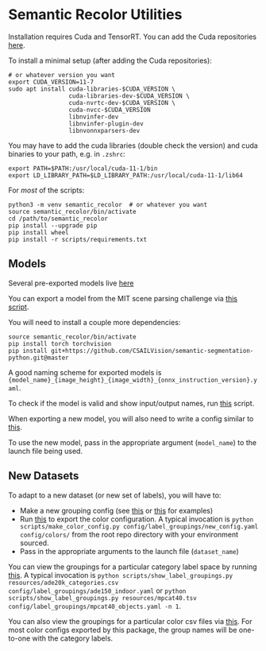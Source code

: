 # Semantic Recolor Utilities

Installation requires Cuda and TensorRT. You can add the Cuda repositories [here](https://developer.nvidia.com/cuda-downloads).

To install a minimal setup (after adding the Cuda repositories):
```
# or whatever version you want
export CUDA_VERSION=11-7
sudo apt install cuda-libraries-$CUDA_VERSION \
                 cuda-libraries-dev-$CUDA_VERSION \
                 cuda-nvrtc-dev-$CUDA_VERSION \
                 cuda-nvcc-$CUDA_VERSION
                 libnvinfer-dev
                 libnvinfer-plugin-dev
                 libnvonnxparsers-dev
```

You may have to add the cuda libraries (double check the version) and cuda binaries to your path, e.g. in `.zshrc`:
```
export PATH=$PATH:/usr/local/cuda-11-1/bin
export LD_LIBRARY_PATH=$LD_LIBRARY_PATH:/usr/local/cuda-11-1/lib64
```

For *most* of the scripts:

```
python3 -m venv semantic_recolor  # or whatever you want
source semantic_recolor/bin/activate
cd /path/to/semantic_recolor
pip install --upgrade pip
pip install wheel
pip install -r scripts/requirements.txt
```

## Models

Several pre-exported models live [here](https://drive.google.com/drive/folders/1GrmgFDFCssDxKe_Nyx8PPTK1pRMA0gEO?usp=sharing)

You can export a model from the MIT scene parsing challenge via [this script](scripts/export_onnx_model.py).

You will need to install a couple more dependencies:
```
source semantic_recolor/bin/activate
pip install torch torchvision
pip install git+https://github.com/CSAILVision/semantic-segmentation-python.git@master
```

A good naming scheme for exported models is `{model_name}_{image_height}_{image_width}_{onnx_instruction_version}.yaml`.

To check if the model is valid and show input/output names, run [this](scripts/check_onnx_model.py) script.

When exporting a new model, you will also need to write a config similar to [this](config/hrnetv2_360_640_v12.yaml).

To use the new model, pass in the appropriate argument (`model_name`) to the launch file being used.

## New Datasets

To adapt to a new dataset (or new set of labels), you will have to:

  - Make a new grouping config (see [this](config/label_groupings/ade150_outdoor.yaml) or [this](config/label_groupings/ade150_indoor.yaml) for examples)
  - Run [this](scripts/make_color_config.py) to export the color configuration. A typical invocation is `python scripts/make_color_config.py config/label_groupings/new_config.yaml config/colors/` from the root repo directory with your environment sourced.
  - Pass in the appropriate arguments to the launch file (`dataset_name`)

You can view the groupings for a particular category label space by running [this](scripts/show_label_groupings.py).
A typical invocation is `python scripts/show_label_groupings.py resources/ade20k_categories.csv config/label_groupings/ade150_indoor.yaml` or `python scripts/show_label_groupings.py resources/mpcat40.tsv config/label_groupings/mpcat40_objects.yaml -n 1`.

You can also view the groupings for a particular color csv files via [this](scripts/show_csv_groupings.py).
For most color configs exported by this package, the group names will be one-to-one with the category labels.
